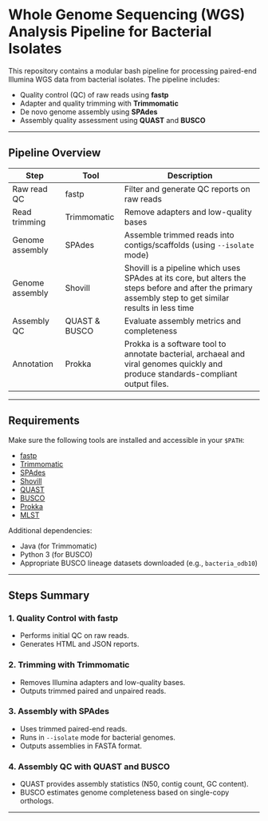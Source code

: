 # Whole Genome Sequencing (WGS) Analysis Pipeline for Bacterial Isolates

This repository contains a modular bash pipeline for processing paired-end Illumina WGS data from bacterial isolates. The pipeline includes:

- Quality control (QC) of raw reads using **fastp**
- Adapter and quality trimming with **Trimmomatic**
- De novo genome assembly using **SPAdes**
- Assembly quality assessment using **QUAST** and **BUSCO**

---

## Pipeline Overview

| Step             | Tool          | Description                                 |
|------------------|---------------|---------------------------------------------|
| Raw read QC      | fastp         | Filter and generate QC reports on raw reads |
| Read trimming    | Trimmomatic   | Remove adapters and low-quality bases       |
| Genome assembly  | SPAdes        | Assemble trimmed reads into contigs/scaffolds (using `--isolate` mode) |
| Genome assembly  | Shovill       | Shovill is a pipeline which uses SPAdes at its core, but alters the steps before and after the primary assembly step to get similar results in less time |
| Assembly QC      | QUAST & BUSCO | Evaluate assembly metrics and completeness  |
| Annotation       | Prokka        |Prokka is a software tool to annotate bacterial, archaeal and viral genomes quickly and produce standards-compliant output files. |

---

## Requirements

Make sure the following tools are installed and accessible in your `$PATH`:

- [fastp](https://github.com/OpenGene/fastp)
- [Trimmomatic](http://www.usadellab.org/cms/?page=trimmomatic)
- [SPAdes](http://cab.spbu.ru/software/spades/)
- [Shovill](https://github.com/tseemann/shovill)
- [QUAST](http://quast.sourceforge.net/)
- [BUSCO](https://busco.ezlab.org/)
- [Prokka](https://github.com/tseemann/prokka)
- [MLST](https://github.com/tseemann/mlst)

Additional dependencies:
- Java (for Trimmomatic)
- Python 3 (for BUSCO)
- Appropriate BUSCO lineage datasets downloaded (e.g., `bacteria_odb10`)
  
---

## Steps Summary

### 1. Quality Control with fastp

- Performs initial QC on raw reads.
- Generates HTML and JSON reports.

### 2. Trimming with Trimmomatic

- Removes Illumina adapters and low-quality bases.
- Outputs trimmed paired and unpaired reads.

### 3. Assembly with SPAdes

- Uses trimmed paired-end reads.
- Runs in `--isolate` mode for bacterial genomes.
- Outputs assemblies in FASTA format.

### 4. Assembly QC with QUAST and BUSCO

- QUAST provides assembly statistics (N50, contig count, GC content).
- BUSCO estimates genome completeness based on single-copy orthologs.

---




